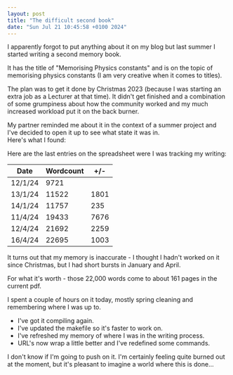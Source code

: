 ```yaml
---
layout: post
title: "The difficult second book"
date: "Sun Jul 21 10:45:58 +0100 2024"
---
```


I apparently forgot to put anything about it on my blog but last summer I started writing a second memory book.  

It has the title of "Memorising Physics constants" and is on the topic of memorising physics constants (I am very creative when it comes to titles).  


The plan was to get it done by Christmas 2023 (because I was starting an extra job as a Lecturer at that time).  It didn't get finished and a combination of some grumpiness about how the community worked and my much increased workload put it on the back burner.  

My partner reminded me about it in the context of a summer project and I've decided to open it up to see what state it was in.   
Here's what I found: 

Here are the last entries on the spreadsheet were I was tracking my writing: 

| Date    | Wordcount | +/-    |
|---------|-----------|--------|
| 12/1/24 | 9721      |        |
| 13/1/24 | 11522     | 1801   |
| 14/1/24 | 11757     | 235    |
| 11/4/24 | 19433     | 7676   |
| 12/4/24 | 21692     | 2259   |
| 16/4/24 | 22695     | 1003   |

It turns out that my memory is inaccurate - I thought I hadn't worked on it since Christmas, but I had short bursts in January and April. 

For what it's worth - those 22,000 words come to about 161 pages in the current pdf. 

I spent a couple of hours on it today, mostly spring cleaning and remembering where I was up to. 

* I've got it compiling again. 
* I've updated the makefile so it's faster to work on. 
* I've refreshed my memory of where I was in the writing process. 
* URL's now wrap a little better and I've redefined some commands. 

I don't know if I'm going to push on it. I'm certainly feeling quite burned out at the moment, but it's pleasant to imagine a world where this is done... 

